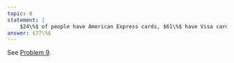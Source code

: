 ```yaml
---
topic: 0
statement: | 
    $24\%$ of people have American Express cards, $61\%$ have Visa cards, and $8\%$ have both. What percentage of people have at least one credit card?
answer: $77\%$
---
```

See [Problem 9](#prob-9).